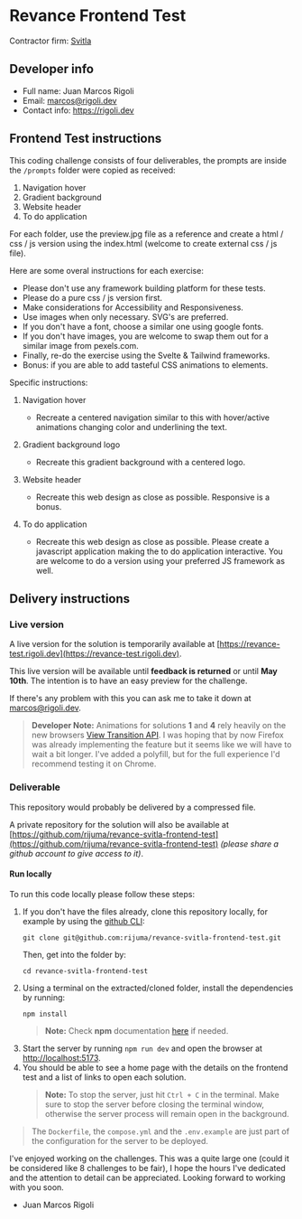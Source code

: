 # Revance Frontend Test

Contractor firm: [Svitla](https://svitla.com)

## Developer info

- Full name: Juan Marcos Rigoli
- Email: [marcos@rigoli.dev](mailto:marcos@rigoli.dev)
- Contact info: https://rigoli.dev

## Frontend Test instructions

This coding challenge consists of four deliverables, the prompts are inside the `/prompts` folder were copied as received:

1. Navigation hover
2. Gradient background
3. Website header
4. To do application

For each folder, use the preview.jpg file as a reference and create a html / css / js version using the index.html (welcome to create external css / js file).

Here are some overal instructions for each exercise:

- Please don't use any framework building platform for these tests.
- Please do a pure css / js version first.
- Make considerations for Accessibility and Responsiveness.
- Use images when only necessary. SVG's are preferred.
- If you don't have a font, choose a similar one using google fonts.
- If you don't have images, you are welcome to swap them out for a similar image from pexels.com.
- Finally, re-do the exercise using the Svelte & Tailwind frameworks.
- Bonus: if you are able to add tasteful CSS animations to elements.

Specific instructions:

1. Navigation hover

   - Recreate a centered navigation similar to this with hover/active animations changing color and underlining the text.

2. Gradient background logo

   - Recreate this gradient background with a centered logo.

3. Website header

   - Recreate this web design as close as possible. Responsive is a bonus.

4. To do application

   - Recreate this web design as close as possible. Please create a javascript application making the to do application interactive. You are welcome to do a version using your preferred JS framework as well.

## Delivery instructions

### Live version

A live version for the solution is temporarily available at [https://revance-test.rigoli.dev](https://revance-test.rigoli.dev).

This live version will be available until **feedback is returned** or until **May 10th**. The intention is to have an easy preview for the challenge.

If there's any problem with this you can ask me to take it down at [marcos@rigoli.dev](mailto:marcos@rigoli.dev).

> **Developer Note:** Animations for solutions **1** and **4** rely heavily on the new browsers [View Transition API](https://developer.mozilla.org/en-US/docs/Web/API/View_Transition_API). I was hoping that by now Firefox was already implementing the feature but it seems like we will have to wait a bit longer. I've added a polyfill, but for the full experience I'd recommend testing it on Chrome.

### Deliverable

This repository would probably be delivered by a compressed file.

A private repository for the solution will also be available at [https://github.com/rijuma/revance-svitla-frontend-test](https://github.com/rijuma/revance-svitla-frontend-test) <i>(please share a github account to give access to it)</i>.

#### Run locally

To run this code locally please follow these steps:

1. If you don't have the files already, clone this repository locally, for example by using the [github CLI](https://cli.github.com):
   ```text
   git clone git@github.com:rijuma/revance-svitla-frontend-test.git
   ```
   Then, get into the folder by:
   ```text
   cd revance-svitla-frontend-test
   ```
2. Using a terminal on the extracted/cloned folder, install the dependencies by running:
   ```text
   npm install
   ```
   > **Note:** Check **npm** documentation [here](https://www.npmjs.com) if needed.
3. Start the server by running `npm run dev` and open the browser at [http://localhost:5173](http://localhost:5173).
4. You should be able to see a home page with the details on the frontend test and a list of links to open each solution.
   > **Note:** To stop the server, just hit `Ctrl + C` in the terminal. Make sure to stop the server before closing the terminal window, otherwise the server process will remain open in the background.

> The `Dockerfile`, the `compose.yml` and the `.env.example` are just part of the configuration for the server to be deployed.

I've enjoyed working on the challenges. This was a quite large one (could it be considered like 8 challenges to be fair), I hope the hours I've dedicated and the attention to detail can be appreciated. Looking forward to working with you soon.

- Juan Marcos Rigoli
